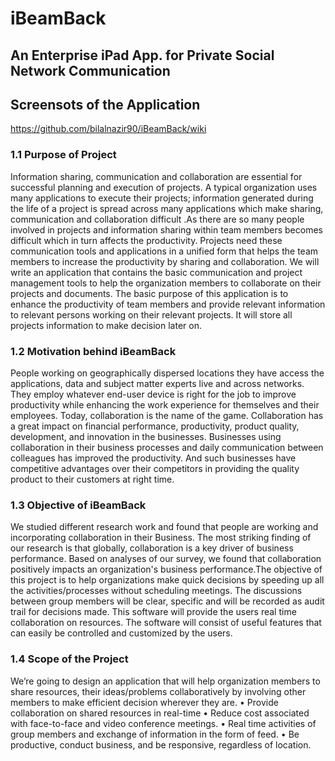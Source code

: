 iBeamBack
=========

## An Enterprise iPad App. for Private Social Network Communication

## Screensots of the Application
https://github.com/bilalnazir90/iBeamBack/wiki

### 1.1 Purpose of Project
Information sharing, communication and collaboration are essential for successful planning and execution of projects. A typical organization uses many applications to execute their projects; information generated during the life of a project is spread across many applications which make sharing, communication and collaboration difficult .As there are so many people involved in projects and information sharing within team members becomes difficult which in turn affects the productivity. Projects need these communication tools and applications in a unified form that helps the team members to increase the productivity by sharing and collaboration.
We will write an application that contains the basic communication and project management tools to help the organization members to collaborate on their projects and documents. The basic purpose of this application is to enhance the productivity of team members and provide relevant information to relevant persons working on their relevant projects. It will store all projects information to make decision later on.

### 1.2 Motivation behind iBeamBack
People working on geographically dispersed locations they have access the applications, data and subject matter experts live and across networks. They employ whatever end-user device is right for the job to improve productivity while enhancing the work experience for themselves and their employees. Today, collaboration is the name of the game.
Collaboration has a great impact on financial performance, productivity, product quality, development, and innovation in the businesses. Businesses using collaboration in their business processes and daily communication between colleagues has improved the productivity. And such businesses have competitive advantages over their competitors in providing the quality product to their customers at right time. 

### 1.3 Objective of iBeamBack
We studied different research work and found that people are working and incorporating collaboration in their Business. The most striking finding of our research is that globally, collaboration is a key driver of business performance. Based on analyses of our survey, we found that collaboration positively impacts an organization's business performance.The objective of this project is to help organizations make quick decisions by speeding up all the activities/processes without scheduling meetings. The discussions between group members will be clear, specific and will be recorded as audit trail for decisions made. This software will provide the users real time collaboration on resources. The software will consist of useful features that can easily be controlled and customized by the users.

### 1.4 Scope of the Project  
We’re going to design an application that will help organization members to share resources, their ideas/problems collaboratively by involving other members to make efficient decision wherever they are.
•	Provide collaboration on shared resources in real-time
•	Reduce cost associated with face-to-face and video conference meetings.
•	Real time activities of group members and exchange of information in the form of feed.
•	Be productive, conduct business, and be responsive, regardless of location.

